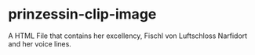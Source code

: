 # prinzessin-clip-image
A HTML File that contains her excellency, Fischl von Luftschloss Narfidort and her voice lines.
